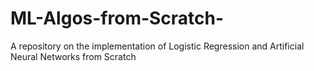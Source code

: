 # ML-Algos-from-Scratch-
A repository on the implementation of Logistic Regression and Artificial Neural Networks from Scratch
